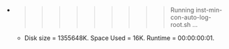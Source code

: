 * >>>>>>>>> Running inst-min-con-auto-log-root.sh ...
  * Disk size = 1355648K. Space Used = 16K. Runtime = 00:00:00:01.
